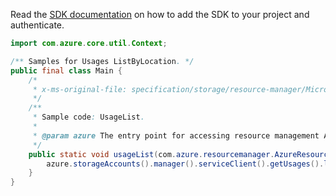 Read the [SDK documentation](https://github.com/Azure/azure-sdk-for-java/blob/azure-resourcemanager_2.13.0/sdk/resourcemanager/azure-resourcemanager/README.md) on how to add the SDK to your project and authenticate.

```java
import com.azure.core.util.Context;

/** Samples for Usages ListByLocation. */
public final class Main {
    /*
     * x-ms-original-file: specification/storage/resource-manager/Microsoft.Storage/stable/2021-08-01/examples/StorageAccountListLocationUsage.json
     */
    /**
     * Sample code: UsageList.
     *
     * @param azure The entry point for accessing resource management APIs in Azure.
     */
    public static void usageList(com.azure.resourcemanager.AzureResourceManager azure) {
        azure.storageAccounts().manager().serviceClient().getUsages().listByLocation("eastus2(stage)", Context.NONE);
    }
}
```
